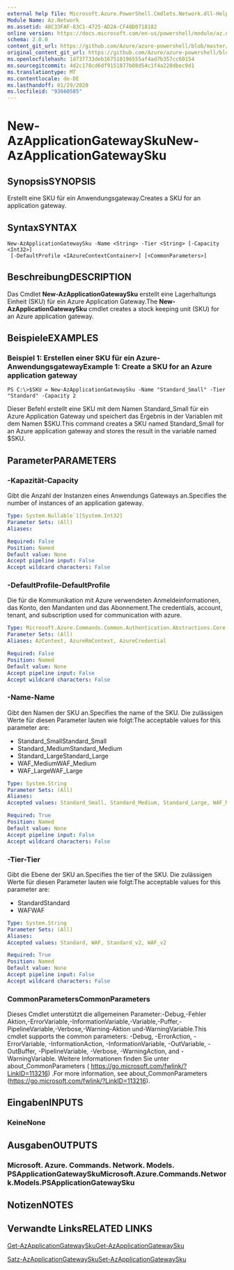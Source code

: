 ```yaml
---
external help file: Microsoft.Azure.PowerShell.Cmdlets.Network.dll-Help.xml
Module Name: Az.Network
ms.assetid: 48C33FAF-83C1-4725-AD2A-CF48D0718182
online version: https://docs.microsoft.com/en-us/powershell/module/az.network/new-azapplicationgatewaysku
schema: 2.0.0
content_git_url: https://github.com/Azure/azure-powershell/blob/master/src/Network/Network/help/New-AzApplicationGatewaySku.md
original_content_git_url: https://github.com/Azure/azure-powershell/blob/master/src/Network/Network/help/New-AzApplicationGatewaySku.md
ms.openlocfilehash: 1d737733deb167510196555af4ad7b357cc60154
ms.sourcegitcommit: 4d2c178cd6df9151877b08d54c1f4a228dbec9d1
ms.translationtype: MT
ms.contentlocale: de-DE
ms.lasthandoff: 01/29/2020
ms.locfileid: "93660585"
---
```

# <span data-ttu-id="bc0c2-101">New-AzApplicationGatewaySku</span><span class="sxs-lookup"><span data-stu-id="bc0c2-101">New-AzApplicationGatewaySku</span></span>

## <span data-ttu-id="bc0c2-102">Synopsis</span><span class="sxs-lookup"><span data-stu-id="bc0c2-102">SYNOPSIS</span></span>
<span data-ttu-id="bc0c2-103">Erstellt eine SKU für ein Anwendungsgateway.</span><span class="sxs-lookup"><span data-stu-id="bc0c2-103">Creates a SKU for an application gateway.</span></span>

## <span data-ttu-id="bc0c2-104">Syntax</span><span class="sxs-lookup"><span data-stu-id="bc0c2-104">SYNTAX</span></span>

```
New-AzApplicationGatewaySku -Name <String> -Tier <String> [-Capacity <Int32>]
 [-DefaultProfile <IAzureContextContainer>] [<CommonParameters>]
```

## <span data-ttu-id="bc0c2-105">Beschreibung</span><span class="sxs-lookup"><span data-stu-id="bc0c2-105">DESCRIPTION</span></span>
<span data-ttu-id="bc0c2-106">Das Cmdlet **New-AzApplicationGatewaySku** erstellt eine Lagerhaltungs Einheit (SKU) für ein Azure Application Gateway.</span><span class="sxs-lookup"><span data-stu-id="bc0c2-106">The **New-AzApplicationGatewaySku** cmdlet creates a stock keeping unit (SKU) for an Azure application gateway.</span></span>

## <span data-ttu-id="bc0c2-107">Beispiele</span><span class="sxs-lookup"><span data-stu-id="bc0c2-107">EXAMPLES</span></span>

### <span data-ttu-id="bc0c2-108">Beispiel 1: Erstellen einer SKU für ein Azure-Anwendungsgateway</span><span class="sxs-lookup"><span data-stu-id="bc0c2-108">Example 1: Create a SKU for an Azure application gateway</span></span>
```
PS C:\>$SKU = New-AzApplicationGatewaySku -Name "Standard_Small" -Tier "Standard" -Capacity 2
```

<span data-ttu-id="bc0c2-109">Dieser Befehl erstellt eine SKU mit dem Namen Standard_Small für ein Azure Application Gateway und speichert das Ergebnis in der Variablen mit dem Namen $SKU.</span><span class="sxs-lookup"><span data-stu-id="bc0c2-109">This command creates a SKU named Standard_Small for an Azure application gateway and stores the result in the variable named $SKU.</span></span>

## <span data-ttu-id="bc0c2-110">Parameter</span><span class="sxs-lookup"><span data-stu-id="bc0c2-110">PARAMETERS</span></span>

### <span data-ttu-id="bc0c2-111">-Kapazität</span><span class="sxs-lookup"><span data-stu-id="bc0c2-111">-Capacity</span></span>
<span data-ttu-id="bc0c2-112">Gibt die Anzahl der Instanzen eines Anwendungs Gateways an.</span><span class="sxs-lookup"><span data-stu-id="bc0c2-112">Specifies the number of instances of an application gateway.</span></span>

```yaml
Type: System.Nullable`1[System.Int32]
Parameter Sets: (All)
Aliases:

Required: False
Position: Named
Default value: None
Accept pipeline input: False
Accept wildcard characters: False
```

### <span data-ttu-id="bc0c2-113">-DefaultProfile</span><span class="sxs-lookup"><span data-stu-id="bc0c2-113">-DefaultProfile</span></span>
<span data-ttu-id="bc0c2-114">Die für die Kommunikation mit Azure verwendeten Anmeldeinformationen, das Konto, den Mandanten und das Abonnement.</span><span class="sxs-lookup"><span data-stu-id="bc0c2-114">The credentials, account, tenant, and subscription used for communication with azure.</span></span>

```yaml
Type: Microsoft.Azure.Commands.Common.Authentication.Abstractions.Core.IAzureContextContainer
Parameter Sets: (All)
Aliases: AzContext, AzureRmContext, AzureCredential

Required: False
Position: Named
Default value: None
Accept pipeline input: False
Accept wildcard characters: False
```

### <span data-ttu-id="bc0c2-115">-Name</span><span class="sxs-lookup"><span data-stu-id="bc0c2-115">-Name</span></span>
<span data-ttu-id="bc0c2-116">Gibt den Namen der SKU an.</span><span class="sxs-lookup"><span data-stu-id="bc0c2-116">Specifies the name of the SKU.</span></span>
<span data-ttu-id="bc0c2-117">Die zulässigen Werte für diesen Parameter lauten wie folgt:</span><span class="sxs-lookup"><span data-stu-id="bc0c2-117">The acceptable values for this parameter are:</span></span>
- <span data-ttu-id="bc0c2-118">Standard_Small</span><span class="sxs-lookup"><span data-stu-id="bc0c2-118">Standard_Small</span></span>
- <span data-ttu-id="bc0c2-119">Standard_Medium</span><span class="sxs-lookup"><span data-stu-id="bc0c2-119">Standard_Medium</span></span>
- <span data-ttu-id="bc0c2-120">Standard_Large</span><span class="sxs-lookup"><span data-stu-id="bc0c2-120">Standard_Large</span></span>
- <span data-ttu-id="bc0c2-121">WAF_Medium</span><span class="sxs-lookup"><span data-stu-id="bc0c2-121">WAF_Medium</span></span>
- <span data-ttu-id="bc0c2-122">WAF_Large</span><span class="sxs-lookup"><span data-stu-id="bc0c2-122">WAF_Large</span></span>

```yaml
Type: System.String
Parameter Sets: (All)
Aliases:
Accepted values: Standard_Small, Standard_Medium, Standard_Large, WAF_Medium, WAF_Large, Standard_v2, WAF_v2

Required: True
Position: Named
Default value: None
Accept pipeline input: False
Accept wildcard characters: False
```

### <span data-ttu-id="bc0c2-123">-Tier</span><span class="sxs-lookup"><span data-stu-id="bc0c2-123">-Tier</span></span>
<span data-ttu-id="bc0c2-124">Gibt die Ebene der SKU an.</span><span class="sxs-lookup"><span data-stu-id="bc0c2-124">Specifies the tier of the SKU.</span></span>
<span data-ttu-id="bc0c2-125">Die zulässigen Werte für diesen Parameter lauten wie folgt:</span><span class="sxs-lookup"><span data-stu-id="bc0c2-125">The acceptable values for this parameter are:</span></span>
- <span data-ttu-id="bc0c2-126">Standard</span><span class="sxs-lookup"><span data-stu-id="bc0c2-126">Standard</span></span>
- <span data-ttu-id="bc0c2-127">WAF</span><span class="sxs-lookup"><span data-stu-id="bc0c2-127">WAF</span></span>

```yaml
Type: System.String
Parameter Sets: (All)
Aliases:
Accepted values: Standard, WAF, Standard_v2, WAF_v2

Required: True
Position: Named
Default value: None
Accept pipeline input: False
Accept wildcard characters: False
```

### <span data-ttu-id="bc0c2-128">CommonParameters</span><span class="sxs-lookup"><span data-stu-id="bc0c2-128">CommonParameters</span></span>
<span data-ttu-id="bc0c2-129">Dieses Cmdlet unterstützt die allgemeinen Parameter:-Debug,-Fehler Aktion,-ErrorVariable,-InformationVariable,-Variable,-Puffer,-PipelineVariable,-Verbose,-Warning-Aktion und-WarningVariable.</span><span class="sxs-lookup"><span data-stu-id="bc0c2-129">This cmdlet supports the common parameters: -Debug, -ErrorAction, -ErrorVariable, -InformationAction, -InformationVariable, -OutVariable, -OutBuffer, -PipelineVariable, -Verbose, -WarningAction, and -WarningVariable.</span></span> <span data-ttu-id="bc0c2-130">Weitere Informationen finden Sie unter about_CommonParameters ( https://go.microsoft.com/fwlink/?LinkID=113216) .</span><span class="sxs-lookup"><span data-stu-id="bc0c2-130">For more information, see about_CommonParameters (https://go.microsoft.com/fwlink/?LinkID=113216).</span></span>

## <span data-ttu-id="bc0c2-131">Eingaben</span><span class="sxs-lookup"><span data-stu-id="bc0c2-131">INPUTS</span></span>

### <span data-ttu-id="bc0c2-132">Keine</span><span class="sxs-lookup"><span data-stu-id="bc0c2-132">None</span></span>

## <span data-ttu-id="bc0c2-133">Ausgaben</span><span class="sxs-lookup"><span data-stu-id="bc0c2-133">OUTPUTS</span></span>

### <span data-ttu-id="bc0c2-134">Microsoft. Azure. Commands. Network. Models. PSApplicationGatewaySku</span><span class="sxs-lookup"><span data-stu-id="bc0c2-134">Microsoft.Azure.Commands.Network.Models.PSApplicationGatewaySku</span></span>

## <span data-ttu-id="bc0c2-135">Notizen</span><span class="sxs-lookup"><span data-stu-id="bc0c2-135">NOTES</span></span>

## <span data-ttu-id="bc0c2-136">Verwandte Links</span><span class="sxs-lookup"><span data-stu-id="bc0c2-136">RELATED LINKS</span></span>

[<span data-ttu-id="bc0c2-137">Get-AzApplicationGatewaySku</span><span class="sxs-lookup"><span data-stu-id="bc0c2-137">Get-AzApplicationGatewaySku</span></span>](./Get-AzApplicationGatewaySku.md)

[<span data-ttu-id="bc0c2-138">Satz-AzApplicationGatewaySku</span><span class="sxs-lookup"><span data-stu-id="bc0c2-138">Set-AzApplicationGatewaySku</span></span>](./Set-AzApplicationGatewaySku.md)


